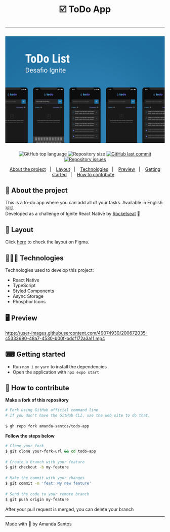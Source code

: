 <h1 align="center">
  ☑️ ToDo App
  <hr />
  <img src="assets/cover.png" alt="" />
</h1>

<p align="center">
  <img alt="GitHub top language" src="https://img.shields.io/github/languages/top/amanda-santos/todo-app">

  <img alt="Repository size" src="https://img.shields.io/github/repo-size/amanda-santos/todo-app">

  <a href="https://github.com/amanda-santos/todo-app/commits/master">
    <img alt="GitHub last commit" src="https://img.shields.io/github/last-commit/amanda-santos/todo-app">
  </a>

  <a href="https://github.com/amanda-santos/todo-app/issues">
    <img alt="Repository issues" src="https://img.shields.io/github/issues/amanda-santos/todo-app">
  </a>
</p>

<p align="center">
  <a href="#-about-the-project">About the project</a>&nbsp;&nbsp;&nbsp;|&nbsp;&nbsp;&nbsp;
  <a href="#-layout">Layout</a>&nbsp;&nbsp;&nbsp;|&nbsp;&nbsp;&nbsp;
  <a href="#-technologies">Technologies</a>&nbsp;&nbsp;&nbsp;|&nbsp;&nbsp;&nbsp;
  <a href="#-preview">Preview</a>&nbsp;&nbsp;&nbsp;|&nbsp;&nbsp;&nbsp;
  <a href="#-getting-started">Getting started</a>&nbsp;&nbsp;&nbsp;|&nbsp;&nbsp;&nbsp;
  <a href="#-how-to-contribute">How to contribute</a>&nbsp;&nbsp;&nbsp;
</p>

## 📝 About the project

This is a to-do app where you can add all of your tasks. Available in English 🇬🇧. 
<br />
Developed as a challenge of Ignite React Native by <a href="https://rocketseat.com.br/">Rocketseat</a> 🚀

## 🎨 Layout

<p>
  Click <a href="https://www.figma.com/file/e0fztqiWUCKIZGAWBjowO9/ToDo-List-(Copy)?node-id=56%3A96">here</a> to check the layout on Figma.
</p>

## 👩🏻‍💻 Technologies

Technologies used to develop this project:

- React Native
- TypeScript
- Styled Components
- Async Storage
- Phosphor Icons

## 🖥 Preview

https://user-images.githubusercontent.com/49074930/200672035-c5333690-48a7-4530-b00f-bdcf172a3a11.mp4

## ⌨ Getting started

- Run `npm i` or `yarn` to install the dependencies
- Open the application with `npx expo start`

## 🤔 How to contribute

**Make a fork of this repository**

```bash
# Fork using GitHub official command line
# If you don't have the GitHub CLI, use the web site to do that.

$ gh repo fork amanda-santos/todo-app
```

**Follow the steps below**

```bash
# Clone your fork
$ git clone your-fork-url && cd todo-app

# Create a branch with your feature
$ git checkout -b my-feature

# Make the commit with your changes
$ git commit -m 'feat: My new feature'

# Send the code to your remote branch
$ git push origin my-feature
```

After your pull request is merged, you can delete your branch

---

Made with 💜 by Amanda Santos
